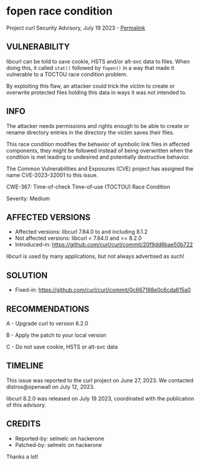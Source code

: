 fopen race condition
====================

Project curl Security Advisory, July 19 2023 -
[Permalink](https://curl.se/docs/CVE-2023-32001.html)

VULNERABILITY
-------------

libcurl can be told to save cookie, HSTS and/or alt-svc data to files. When
doing this, it called `stat()` followed by `fopen()` in a way that made it
vulnerable to a TOCTOU race condition problem.

By exploiting this flaw, an attacker could trick the victim to create or
overwrite protected files holding this data in ways it was not intended to.

INFO
----

The attacker needs permissions and rights enough to be able to create or
rename directory entries in the directory the victim saves their files.

This race condition modifies the behavior of symbolic link files in affected
components, they might be followed instead of being overwritten when the
condition is met leading to undesired and potentially destructive behavior.

The Common Vulnerabilities and Exposures (CVE) project has assigned the name
CVE-2023-32001 to this issue.

CWE-367: Time-of-check Time-of-use (TOCTOU) Race Condition

Severity: Medium

AFFECTED VERSIONS
-----------------

- Affected versions: libcurl 7.84.0 to and including 8.1.2
- Not affected versions: libcurl < 7.84.0 and >= 8.2.0
- Introduced-in: https://github.com/curl/curl/commit/20f9dd6bae50b722

libcurl is used by many applications, but not always advertised as such!

SOLUTION
------------

- Fixed-in: https://github.com/curl/curl/commit/0c667188e0c6cda615a0

RECOMMENDATIONS
--------------

 A - Upgrade curl to version 8.2.0

 B - Apply the patch to your local version
 
 C - Do not save cookie, HSTS or alt-svc data
 
TIMELINE
--------

This issue was reported to the curl project on June 27, 2023. We contacted
distros@openwall on July 12, 2023.

libcurl 8.2.0 was released on July 19 2023, coordinated with the publication
of this advisory.

CREDITS
-------

- Reported-by: selmelc on hackerone
- Patched-by: selmelc on hackerone

Thanks a lot!
